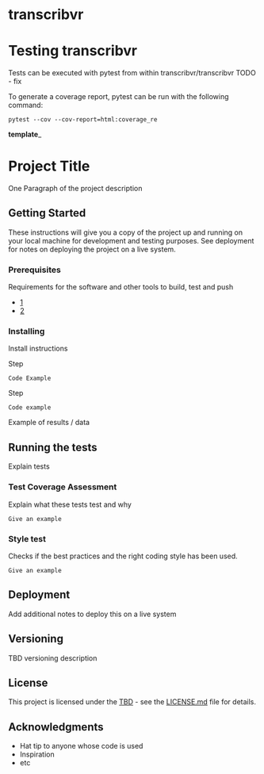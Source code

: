 

# transcribvr



# Testing transcribvr
Tests can be executed with pytest from within transcribvr/transcribvr
   TODO - fix 

To generate a coverage report, pytest can be run with the following command:

    pytest --cov --cov-report=html:coverage_re

______template_______

# Project Title

One Paragraph of the project description

## Getting Started

These instructions will give you a copy of the project up and running on
your local machine for development and testing purposes. See deployment
for notes on deploying the project on a live system.

### Prerequisites

Requirements for the software and other tools to build, test and push 
- [1](https://www.tbd.com)
- [ 2](https://www.tbd.com)

### Installing

Install instructions

Step

    Code Example

Step

    Code example


Example of results / data

## Running the tests

Explain tests

### Test Coverage Assessment

Explain what these tests test and why

    Give an example

### Style test

Checks if the best practices and the right coding style has been used.

    Give an example

## Deployment

Add additional notes to deploy this on a live system

## Versioning

TBD versioning description

## License

This project is licensed under the [TBD](LICENSE.md) - see the [LICENSE.md](LICENSE.md) file for
details.

## Acknowledgments

  - Hat tip to anyone whose code is used
  - Inspiration
  - etc

